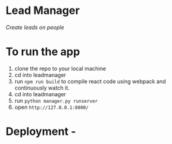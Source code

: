 # Lead Manager

_Create leads on people_

# To run the app

1. clone the repo to your local machine
2. cd into leadmanager
3. run `npm run build` to compile react code using webpack and continuously watch it.
4. cd into leadmanager
5. run `python manager.py runserver`
6. open `http://127.0.0.1:8000/`

# Deployment -
